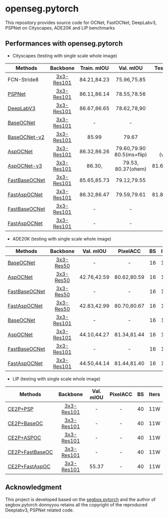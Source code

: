 # openseg.pytorch

This repository provides source code for OCNet, FastOCNet, DeepLabv3, PSPNet on Cityscapes, ADE20K and LIP benchmarks


## Performances with openseg.pytorch

- Cityscapes (testing with single scale whole image)

| Methods | Backbone | Train.  mIOU | Val. mIOU | Test. mIOU (8W Iters) | BS | Iters | 
|--------|:---------:|:------:|:------:|:------:|:------:|:------:|
| FCN-Stride8 | [3x3-Res101](https://drive.google.com/open?id=1bUzCKazlh8ElGVYWlABBAb0b0uIqFgtR) | 84.21,84.23 | 75.96,75.85 | - | 8 | 4W | -
| [PSPNet]() | [3x3-Res101]() | 86.11,86.14 | 78.55,78.56 | - | 8 | 4W |
| [DeepLabV3]() | [3x3-Res101]() | 86.67,86.65 | 78.62,78,90 | - | 8 | 4W | 
| [BaseOCNet]() | [3x3-Res101]() | - | - | - | 8 | 4W |
| [BaseOCNet-v2]() | [3x3-Res101]() | 85.99 | 79.67 | - | 8 | 4W |
| [AspOCNet]() | [3x3-Res101]() | 86.32,86.26 | 79.60,79.90  80.5(ms+flip)  |  81.27/81.38<br>(val+ohem+3xms) | 8 | 4W |
| [AspOCNet-v3]() | [3x3-Res101]() | 86.30, | 79.53, 80.37(ohem) | 81.63(val+ohem+6xms) | 8 | 4W |
| [FastBaseOCNet]()<br> | [3x3-Res101]() | 85.65,85.73 | 79.12,79.55 | - | 8 | 4W |
| [FastAspOCNet]() | [3x3-Res101]() | 86.32,86.47 | 79.59,79.61 | 81.82(val+ohem+6xms) | 8 | 4W |
| [FastBaseOCNet]()<br> | [3x3-Res101]() | - | - | - | 8 | 6W |
| [FastAspOCNet]() | [3x3-Res101]() | - | - | - | 8 | 6W |

- ADE20K (testing with single scale whole image)

| Methods | Backbone  | Val. mIOU | PixelACC | BS | Iters |
|--------|:---------:|:------:|:------:|:------:|:------:|
| [BaseOCNet]() | [3x3-Res50]() | - | - | 16 | 15W |
| [AspOCNet]() | [3x3-Res50]()  | 42.76,42.59 | 80.62,80.59 | 16 | 15W |
| [FastBaseOCNet]() | [3x3-Res50]() | - | - | 16 | 15W |
| [FastAspOCNet]() | [3x3-Res50]()  | 42.83,42.99 | 80.70,80.67 | 16 | 15W |
| [BaseOCNet]() | [3x3-Res101]()  | - | - | 16 | 15W |
| [AspOCNet]() | [3x3-Res101]()  | 44.10,44.27 | 81.34,81.44 | 16 | 15W |
| [FastBaseOCNet]() | [3x3-Res101]()  | - | - | 16 | 15W |
| [FastAspOCNet]() | [3x3-Res101]()  | 44.50,44.14 | 81.44,81.40 | 16 | 15W |


- LIP (testing with single scale whole image)

| Methods | Backbone  | Val. mIOU | PixelACC | BS | Iters |
|--------|:---------:|:------:|:------:|:------:|:------:|
| [CE2P+PSP]()        | [3x3-Res101]()  | - | - | 40 | 11W |
| [CE2P+BaseOC]()     | [3x3-Res101]()  | - | - | 40 | 11W |
| [CE2P+ASPOC]()      | [3x3-Res101]()  | - | - | 40 | 11W |
| [CE2P+FastBaseOC]() | [3x3-Res101]()  | - | - | 40 | 11W |
| [CE2P+FastAspOC]()  | [3x3-Res101]()  | 55.37 | - | 40 | 11W |


## Acknowledgment
This project is developed based on the [segbox.pytorch](https://github.com/donnyyou/segbox.pytorch) and the author of segbox.pytorch donnyyou retains all the copyright of the reproduced Deeplabv3, PSPNet related code. 

